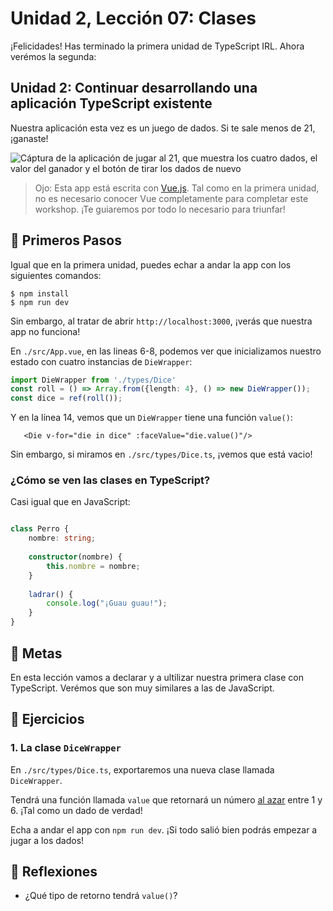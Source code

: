 # Unidad 2, Lección 07: Clases

¡Felicidades! Has terminado la primera unidad de TypeScript IRL. Ahora verémos la segunda:

## Unidad 2: Continuar desarrollando una aplicación TypeScript existente

Nuestra aplicación esta vez es un juego de dados. Si te sale menos de 21, ¡ganaste! 

![Cáptura de la aplicación de jugar al 21, que muestra los cuatro dados, el valor del ganador y el botón de tirar los dados de nuevo](https://user-images.githubusercontent.com/656318/152707507-1e6ae41f-d36f-4505-a4df-7d6d2f97dfc1.png)

> Ojo: Esta app está escrita con [Vue.js](https://vuejs.org/). Tal como en la primera unidad, no es necesario conocer Vue completamente para completar este workshop. ¡Te guiaremos por todo lo necesario para triunfar!

## 🐾 Primeros Pasos

Igual que en la primera unidad, puedes echar a andar la app con los siguientes comandos:

    $ npm install
    $ npm run dev
    
Sin embargo, al tratar de abrir `http://localhost:3000`, ¡verás que nuestra app no funciona!

En `./src/App.vue`, en las lineas 6-8, podemos ver que inicializamos nuestro estado con cuatro instancias de `DieWrapper`:

```typescript
import DieWrapper from './types/Dice'
const roll = () => Array.from({length: 4}, () => new DieWrapper());
const dice = ref(roll());
```

Y en la línea 14, vemos que un `DieWrapper` tiene una función `value()`:

```vue
   <Die v-for="die in dice" :faceValue="die.value()"/>
```

Sin embargo, si miramos en `./src/types/Dice.ts`, ¡vemos que está vacio!

### ¿Cómo se ven las clases en TypeScript?

Casi igual que en JavaScript:

```typescript

class Perro {
    nombre: string;
    
    constructor(nombre) {
        this.nombre = nombre;
    }
    
    ladrar() {
        console.log("¡Guau guau!");
    }
}
```

## 🥅 Metas

En esta lección vamos a declarar y a ultilizar nuestra primera clase con TypeScript. Verémos que son muy similares a las de JavaScript.

## 🤸 Ejercicios

### 1. La clase `DiceWrapper`

En `./src/types/Dice.ts`, exportaremos una nueva clase llamada `DiceWrapper`.

Tendrá una función llamada `value` que retornará un número [al azar](https://developer.mozilla.org/es/docs/Web/JavaScript/Reference/Global_Objects/Math/random) entre 1 y 6. ¡Tal como un dado de verdad!

Echa a andar el app con `npm run dev`. ¡Si todo salió bien podrás empezar a jugar a los dados!

## 🤔 Reflexiones

- ¿Qué tipo de retorno tendrá `value()`?
